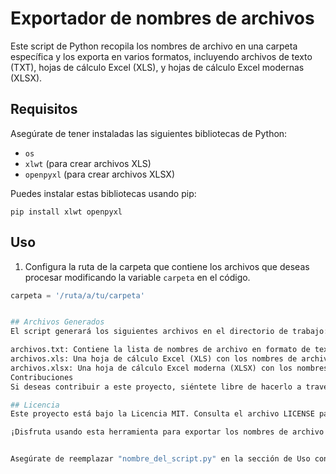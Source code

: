 # Exportador de nombres de archivos

Este script de Python recopila los nombres de archivo en una carpeta específica y los exporta en varios formatos, incluyendo archivos de texto (TXT), hojas de cálculo Excel (XLS), y hojas de cálculo Excel modernas (XLSX).

## Requisitos

Asegúrate de tener instaladas las siguientes bibliotecas de Python:

- `os`
- `xlwt` (para crear archivos XLS)
- `openpyxl` (para crear archivos XLSX)

Puedes instalar estas bibliotecas usando pip:

`pip install xlwt openpyxl`

## Uso

1. Configura la ruta de la carpeta que contiene los archivos que deseas procesar modificando la variable `carpeta` en el código.

```python
carpeta = '/ruta/a/tu/carpeta'


## Archivos Generados
El script generará los siguientes archivos en el directorio de trabajo:

archivos.txt: Contiene la lista de nombres de archivo en formato de texto.
archivos.xls: Una hoja de cálculo Excel (XLS) con los nombres de archivo.
archivos.xlsx: Una hoja de cálculo Excel moderna (XLSX) con los nombres de archivo.
Contribuciones
Si deseas contribuir a este proyecto, siéntete libre de hacerlo a través de pull requests.

## Licencia
Este proyecto está bajo la Licencia MIT. Consulta el archivo LICENSE para obtener más detalles.

¡Disfruta usando esta herramienta para exportar los nombres de archivo en tu carpeta!


Asegúrate de reemplazar "nombre_del_script.py" en la sección de Uso con el nombre de tu archivo de Python si es diferente. También, asegúrate de incluir una licencia adecuada en un archivo `LICENSE` en el mismo directorio si es necesario.